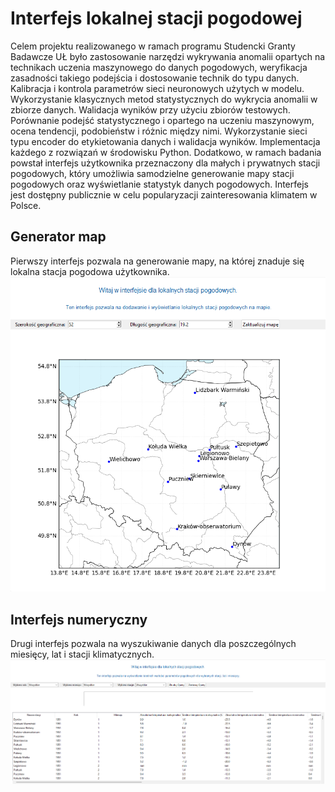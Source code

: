 # Interfejs lokalnej stacji pogodowej 

Celem projektu realizowanego w ramach programu Studencki Granty Badawcze UŁ było zastosowanie narzędzi wykrywania anomalii opartych na technikach uczenia maszynowego do danych pogodowych, weryfikacja zasadności takiego podejścia i dostosowanie technik do typu danych. Kalibracja i kontrola parametrów sieci neuronowych użytych w modelu. Wykorzystanie klasycznych metod statystycznych do wykrycia anomalii w zbiorze danych. Walidacja wyników przy użyciu zbiorów testowych. Porównanie podejść statystycznego i opartego na uczeniu maszynowym, ocena tendencji, podobieństw i różnic między nimi. Wykorzystanie sieci typu encoder do etykietowania danych i walidacja wyników. Implementacja każdego z rozwiązań w środowisku Python. Dodatkowo, w ramach badania powstał interfejs użytkownika przeznaczony dla małych i prywatnych stacji pogodowych, który umożliwia samodzielne generowanie mapy stacji pogodowych oraz wyświetlanie statystyk danych pogodowych. Interfejs jest dostępny publicznie w celu popularyzacji zainteresowania klimatem w Polsce. 

## Generator map
Pierwszy interfejs pozwala na generowanie mapy, na której znaduje się lokalna stacja pogodowa użytkownika. 
![Generator map](interfejs1.png)
## Interfejs numeryczny
Drugi interfejs pozwala na wyszukiwanie danych dla poszczególnych miesięcy, lat i stacji klimatycznych. 
![Interfejs numeryczny](interfejs2.png)


